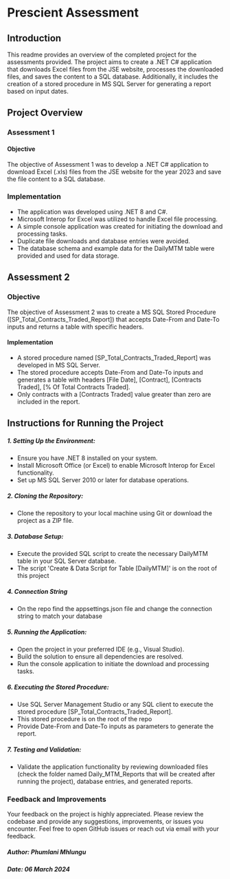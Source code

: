 # Prescient Assessment

## Introduction

This readme provides an overview of the completed project for the assessments provided. The project aims to create a .NET C# application that downloads Excel files from the JSE website, processes the downloaded files, and saves the content to a SQL database. Additionally, it includes the creation of a stored procedure in MS SQL Server for generating a report based on input dates.

## Project Overview

### Assessment 1

#### Objective

The objective of Assessment 1 was to develop a .NET C# application to download Excel (.xls) files from the JSE website for the year 2023 and save the file content to a SQL database.

### Implementation

- The application was developed using .NET 8 and C#.
- Microsoft Interop for Excel was utilized to handle Excel file processing.
- A simple console application was created for initiating the download and processing tasks.
- Duplicate file downloads and database entries were avoided.
- The database schema and example data for the DailyMTM table were provided and used for data storage.

## Assessment 2

### Objective

The objective of Assessment 2 was to create a MS SQL Stored Procedure ([SP_Total_Contracts_Traded_Report]) that accepts Date-From and Date-To inputs and returns a table with specific headers.

#### Implementation

- A stored procedure named [SP_Total_Contracts_Traded_Report] was developed in MS SQL Server.
- The stored procedure accepts Date-From and Date-To inputs and generates a table with headers [File Date], [Contract], [Contracts Traded], [% Of Total Contracts Traded].
- Only contracts with a [Contracts Traded] value greater than zero are included in the report.

## Instructions for Running the Project

##### 1. Setting Up the Environment:

- Ensure you have .NET 8 installed on your system.
- Install Microsoft Office (or Excel) to enable Microsoft Interop for Excel functionality.
- Set up MS SQL Server 2010 or later for database operations.

##### 2. Cloning the Repository:

- Clone the repository to your local machine using Git or download the project as a ZIP file.

##### 3. Database Setup:

- Execute the provided SQL script to create the necessary DailyMTM table in your SQL Server database.
- The script 'Create & Data Script for Table [DailyMTM]' is on the root of this project

##### 4. Connection String

- On the repo find the appsettings.json file and change the connection string to match your database

##### 5. Running the Application:

- Open the project in your preferred IDE (e.g., Visual Studio).
- Build the solution to ensure all dependencies are resolved.
- Run the console application to initiate the download and processing tasks.

##### 6. Executing the Stored Procedure:

- Use SQL Server Management Studio or any SQL client to execute the stored procedure [SP_Total_Contracts_Traded_Report].
- This stored procedure is on the root of the repo
- Provide Date-From and Date-To inputs as parameters to generate the report.

##### 7. Testing and Validation:

- Validate the application functionality by reviewing downloaded files (check the folder named Daily_MTM_Reports that will be created after running the project), database entries, and generated reports.

### Feedback and Improvements

Your feedback on the project is highly appreciated. Please review the codebase and provide any suggestions, improvements, or issues you encounter. Feel free to open GitHub issues or reach out via email with your feedback.

##### Author: Phumlani Mhlungu

##### Date: 06 March 2024
